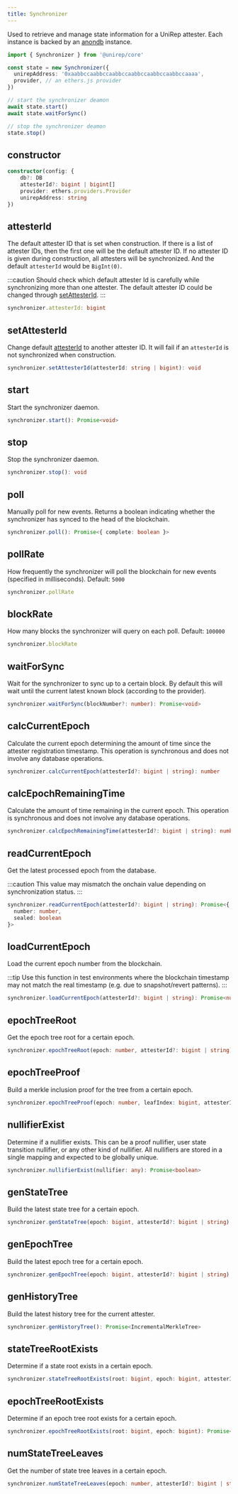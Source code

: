 ```yaml
---
title: Synchronizer
---
```


Used to retrieve and manage state information for a UniRep attester. Each instance is backed by an [anondb](https://github.com/vimwitch/anondb) instance.

```ts
import { Synchronizer } from '@unirep/core'

const state = new Synchronizer({
  unirepAddress: '0xaabbccaabbccaabbccaabbccaabbccaabbccaaaa',
  provider, // an ethers.js provider
})

// start the synchronizer deamon
await state.start()
await state.waitForSync()

// stop the synchronizer deamon
state.stop()
```

## constructor

```ts
constructor(config: {
    db?: DB
    attesterId?: bigint | bigint[]
    provider: ethers.providers.Provider
    unirepAddress: string
})
```

## attesterId

The default attester ID that is set when construction. 
If there is a list of attester IDs, then the first one will be the default attester ID. 
If no attester ID is given during construction, all attesters will be synchronized. And the default `attesterId` would be `BigInt(0)`.

:::caution
Should check which default attester Id is carefully while synchronizing more than one attester. The default attester ID could be changed through [setAttesterId](#setattesterid).
:::

```ts
synchronizer.attesterId: bigint
```

## setAttesterId

Change default [attesterId](#attesterid) to another attester ID. It will fail if an `attesterId` is not synchronized when construction.

```ts
synchronizer.setAttesterId(attesterId: string | bigint): void
```

## start

Start the synchronizer daemon.

```ts
synchronizer.start(): Promise<void>
```

## stop

Stop the synchronizer daemon.

```ts
synchronizer.stop(): void
```

## poll

Manually poll for new events. Returns a boolean indicating whether the synchronizer has synced to the head of the blockchain.

```ts
synchronizer.poll(): Promise<{ complete: boolean }>
```

## pollRate

How frequently the synchronizer will poll the blockchain for new events (specified in milliseconds). Default: `5000`

```ts
synchronizer.pollRate
```

## blockRate

How many blocks the synchronizer will query on each poll. Default: `100000`

```ts
synchronizer.blockRate
```

## waitForSync

Wait for the synchronizer to sync up to a certain block. By default this will wait until the current latest known block (according to the provider).

```ts
synchronizer.waitForSync(blockNumber?: number): Promise<void>
```

## calcCurrentEpoch

Calculate the current epoch determining the amount of time since the attester registration timestamp. This operation is synchronous and does not involve any database operations.

```ts
synchronizer.calcCurrentEpoch(attesterId?: bigint | string): number
```

## calcEpochRemainingTime

Calculate the amount of time remaining in the current epoch. This operation is synchronous and does not involve any database operations.

```ts
synchronizer.calcEpochRemainingTime(attesterId?: bigint | string): number
```

## readCurrentEpoch

Get the latest processed epoch from the database.

:::caution
This value may mismatch the onchain value depending on synchronization status.
:::

```ts
synchronizer.readCurrentEpoch(attesterId?: bigint | string): Promise<{
  number: number,
  sealed: boolean
}>
```

## loadCurrentEpoch

Load the current epoch number from the blockchain.

:::tip
Use this function in test environments where the blockchain timestamp may not match the real timestamp (e.g. due to snapshot/revert patterns).
:::

```ts
synchronizer.loadCurrentEpoch(attesterId?: bigint | string): Promise<number>
```

## epochTreeRoot

Get the epoch tree root for a certain epoch.

```ts
synchronizer.epochTreeRoot(epoch: number, attesterId?: bigint | string): Promise<bigint>
```

## epochTreeProof

Build a merkle inclusion proof for the tree from a certain epoch.

```ts
synchronizer.epochTreeProof(epoch: number, leafIndex: bigint, attesterId?: bigint | string): Promise<bigint[]>
```

## nullifierExist

Determine if a nullifier exists. This can be a proof nullifier, user state transition nullifier, or any other kind of nullifier. All nullifiers are stored in a single mapping and expected to be globally unique.

```ts
synchronizer.nullifierExist(nullifier: any): Promise<boolean>
```

## genStateTree

Build the latest state tree for a certain epoch.

```ts
synchronizer.genStateTree(epoch: bigint, attesterId?: bigint | string): Promise<IncrementalMerkleTree>
```

## genEpochTree

Build the latest epoch tree for a certain epoch.

```ts
synchronizer.genEpochTree(epoch: bigint, attesterId?: bigint | string): Promise<IncrementalMerkleTree>
```

## genHistoryTree

Build the latest history tree for the current attester.

```ts
synchronizer.genHistoryTree(): Promise<IncrementalMerkleTree>
```

## stateTreeRootExists

Determine if a state root exists in a certain epoch.

```ts
synchronizer.stateTreeRootExists(root: bigint, epoch: bigint, attesterId?: bigint | string): Promise<boolean>
```

## epochTreeRootExists

Determine if an epoch tree root exists for a certain epoch.

```ts
synchronizer.epochTreeRootExists(root: bigint, epoch: bigint): Promise<boolean>
```

## numStateTreeLeaves

Get the number of state tree leaves in a certain epoch.

```ts
synchronizer.numStateTreeLeaves(epoch: number, attesterId?: bigint | string): Promise<number>
```
